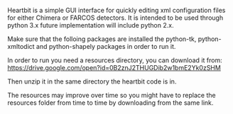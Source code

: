Heartbit is a simple GUI interface for quickly editing xml
configuration files for either Chimera or FARCOS detectors. It is
intended to be used through python 3.x future implementation will
include python 2.x.

Make sure that the folloing packages are installed the python-tk,
python-xmltodict and python-shapely packages in order to run it.

In order to run you need a resources directory, you can download it
from: https://drive.google.com/open?id=0B2znJ2THUGDib2w1bmE2Yk0zSHM

Then unzip it in the same directory the heartbit code is in.

The resources may improve over time so you might have to replace the
resources folder from time to time by downloading from the same link.
